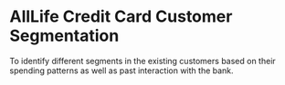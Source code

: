 # AllLife Credit Card Customer Segmentation
 To identify different segments in the existing customers based on their spending patterns as well as past interaction with the bank.
